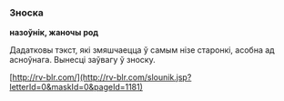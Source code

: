 ### Зноска
**назоўнік, жаночы род**

Дадатковы тэкст, які змяшчаецца ў самым нізе старонкі, асобна ад асноўнага. Вынесці заўвагу ў зноску.

<a rel="author">[http://rv-blr.com/](http://rv-blr.com/slounik.jsp?letterId=0&maskId=0&pageId=1181)</a>
